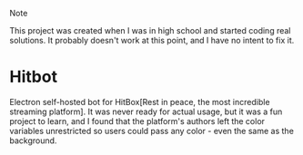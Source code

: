 > [!NOTE]
> This project was created when I was in high school and started coding real
>  solutions. It probably doesn't work at this point, and I have no intent to
>  fix it.

# Hitbot
Electron self-hosted bot for HitBox\[Rest in peace, the most incredible 
streaming platform\]. It was never ready for actual usage, but it was a fun 
project to learn, and I found that the platform's authors left the color 
variables unrestricted so users could pass any color - even the same as the 
background.